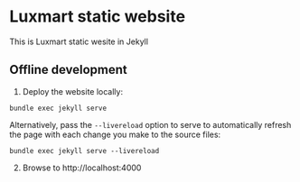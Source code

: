 # Luxmart static website

This is Luxmart static wesite in Jekyll

## Offline development

1. Deploy the website locally:

```
bundle exec jekyll serve
```

Alternatively, pass the `--livereload` option to serve to automatically refresh the page
with each change you make to the source files:

```
bundle exec jekyll serve --livereload
```

2. Browse to http://localhost:4000

